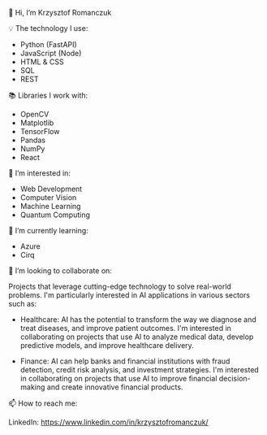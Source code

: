 👋 Hi, I’m Krzysztof Romanczuk

💡 The technology I use:

- Python (FastAPI)
- JavaScript (Node)
- HTML & CSS
- SQL
- REST

📚 Libraries I work with:

- OpenCV
- Matplotlib
- TensorFlow
- Pandas
- NumPy
- React

👀 I’m interested in:

- Web Development
- Computer Vision
- Machine Learning
- Quantum Computing 

🌱 I’m currently learning:

- Azure
- Cirq

💞️ I’m looking to collaborate on:

Projects that leverage cutting-edge technology to solve real-world problems. I'm particularly interested in AI applications in various sectors such as:

- Healthcare: AI has the potential to transform the way we diagnose and treat diseases, and improve patient outcomes. I'm interested in collaborating on projects that use AI to analyze medical data, develop predictive models, and improve healthcare delivery.

- Finance: AI can help banks and financial institutions with fraud detection, credit risk analysis, and investment strategies. I'm interested in collaborating on projects that use AI to improve financial decision-making and create innovative financial products.

📫 How to reach me:

LinkedIn: https://www.linkedin.com/in/krzysztofromanczuk/
